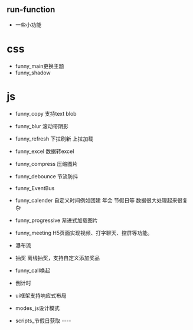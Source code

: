 ## run-function
- 一些小功能
# css
- funny_main更换主题
- funny_shadow

# js
- funny_copy 支持text blob
- funny_blur 滚动带阴影
- funny_refresh 下拉刷新 上拉加载
- funny_excel 数据转excel 
- funny_compress 压缩图片
- funny_debounce 节流防抖
- funny_EventBus
- funny_calender 自定义时间例如团建 年会 节假日等 数据很大处理起来很复杂
- funny_progressive 渐进式加载图片
- funny_meeting H5页面实现视频、打字聊天、控屏等功能。
- 瀑布流
- 抽奖 离线抽奖，支持自定义添加奖品
- funny_call唤起 
- 倒计时
- ui框架支持响应式布局

- modes_js设计模式

- scripts_节假日获取 ----

